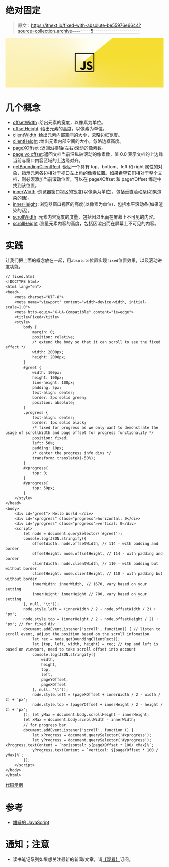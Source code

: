 # 绝对固定

> 原文：<https://itnext.io/fixed-with-absolute-be55976e6644?source=collection_archive---------5----------------------->

![](img/3058740061a2d6b5576e49a1998aa761.png)

# 几个概念

*   [offsetWidth](https://developer.mozilla.org/en-US/docs/Web/API/HTMLElement/offsetWidth) :给出元素的宽度，以像素为单位。
*   [offsetHeight](https://developer.mozilla.org/en-US/docs/Web/API/HTMLElement/offsetHeight) :给出元素的高度，以像素为单位。
*   [clientWidth](https://developer.mozilla.org/en-US/docs/Web/API/Element/clientWidth) :给出元素内部空间的大小，忽略边框宽度。
*   [clientHeight](https://developer.mozilla.org/en-US/docs/Web/API/Element/clientHeight) :给出元素内部空间的大小，忽略边框高度。
*   [pageXOffset](https://developer.mozilla.org/en-US/docs/Web/API/Window/pageXOffset) :返回沿横轴(左右)滚动的像素数。
*   [page yo offset](https://developer.mozilla.org/en-US/docs/Web/API/Window/pageYOffset):返回文档当前沿纵轴滚动的像素数，值 0.0 表示文档的上边缘当前与窗口内容区域的上边缘对齐。
*   [getBoundingClientRect](https://developer.mozilla.org/en-US/docs/Web/API/Element/getBoundingClientRect) :返回一个具有 top、bottom、left 和 right 属性的对象，指示元素各边相对于视口左上角的像素位置。如果希望它们相对于整个文档，则必须添加当前滚动位置，可以在 pageXOffset 和 pageYOffset 绑定中找到该位置。
*   [innerWidth](https://developer.mozilla.org/en-US/docs/Web/API/Window/innerHeight) :浏览器窗口视区的宽度(以像素为单位)，包括垂直滚动条(如果渲染的话)。
*   [innerHeight](https://developer.mozilla.org/en-US/docs/Web/API/Window/innerHeight) :浏览器窗口视区的高度(以像素为单位)，包括水平滚动条(如果渲染的话)。
*   [scrollWidth](https://developer.mozilla.org/en-US/docs/Web/API/Element/scrollWidth) :元素内容宽度的度量，包括因溢出而在屏幕上不可见的内容。
*   [scrollHeight](https://developer.mozilla.org/en-US/docs/Web/API/Element/scrollHeight) :测量元素内容的高度，包括因溢出而在屏幕上不可见的内容。

# 实践

让我们把上面的概念放在一起，用`absolute`位置实现`fixed`位置效果，以及滚动进度功能。

```
// fixed.html
<!DOCTYPE html>
<html lang="en">
<head>
    <meta charset="UTF-8">
    <meta name="viewport" content="width=device-width, initial-scale=1.0">
    <meta http-equiv="X-UA-Compatible" content="ie=edge">
    <title>Fixed</title>
    <style>
        body {
            margin: 0;
            position: relative;
            /* extend the body so that it can scroll to see the fixed effect */
            width: 2000px;
            height: 2000px;
        }
        #greet {
            width: 100px;
            height: 100px;
            line-height: 100px;
            padding: 5px;
            text-align: center;
            border: 2px solid green;
            position: absolute;
        }
        .progress {
            text-align: center;
            border: 1px solid black;
            /* fixed for progress as we only want to demonstrate the usage of scrollWidth and page offset for progress functionality */
            position: fixed;
            left: 50%;
            padding: 10px;
            /* center the progress info divs */
            transform: translateX(-50%);
        }
        #xprogress{
            top: 0;
        }
        #yprogress{
            top: 50px;
        }
    </style>
</head>
<body>
    <div id="greet"> Hello World </div>
    <div id="xprogress" class="progress">horizontal: 0</div>
    <div id="yprogress" class="progress">vertical: 0</div>
    <script>
        let node = document.querySelector('#greet');
        console.log(JSON.stringify({
            offsetWidth: node.offsetWidth, // 114 - with padding and border
            offsetHeight: node.offsetHeight, // 114 - with padding and border
            clientWidth: node.clientWidth, // 110 - with padding but without border
            clinetHeight: node.clientHeight, // 110 - with padding but without border
            innerWidth: innerWidth, // 1670, vary based on your setting
            innerHeight: innerHeight // 700, vary based on your setting
        }, null, '\t'));
        node.style.left = (innerWidth / 2 - node.offsetWidth / 2) + 'px';
        node.style.top = (innerHeight / 2 - node.offsetHeight / 2) + 'px'; // for fixed div
        document.addEventListener('scroll', function() { // listen to scroll event, adjust the position based on the scroll infomation
            let rec = node.getBoundingClientRect();
            let {top, left, width, height} = rec; // top and left is based on viewport, need to take scroll offset into account
            console.log(JSON.stringify({
                width,
                height,
                top,
                left,
                pageYOffset,
                pageXOffset
            }, null, '\t'));
            node.style.left = (pageXOffset + innerWidth / 2 - width / 2) + 'px';
            node.style.top = (pageYOffset + innerHeight / 2 - height / 2) + 'px';
        }); let yMax = document.body.scrollHeight - innerHeight;
        let xMax = document.body.scrollWidth - innerWidth;
        // for progress bar
        document.addEventListener('scroll', function () {
            let xProgress = document.querySelector('#xprogress');
            let yProgress = document.querySelector('#yprogress'); xProgress.textContent = `horizontal: ${pageXOffset * 100/ xMax}%`;
            yProgress.textContent = `vertical: ${pageYOffset * 100 / yMax}%`;
        });
    </script>
</body>
</html>
```

[代码示例](https://github.com/n0ruSh/the-art-of-reading/blob/master/javascript/Eloquent%20Javascript/fixed.html)

# 参考

*   [雄辩的 JavaScript](https://www.amazon.com/Eloquent-JavaScript-2nd-Ed-Introduction/dp/1593275846)

# 通知；注意

*   读书笔记系列如果想关注最新的新闻/文章，请[【观看】](https://github.com/n0ruSh/the-art-of-reading)订阅。